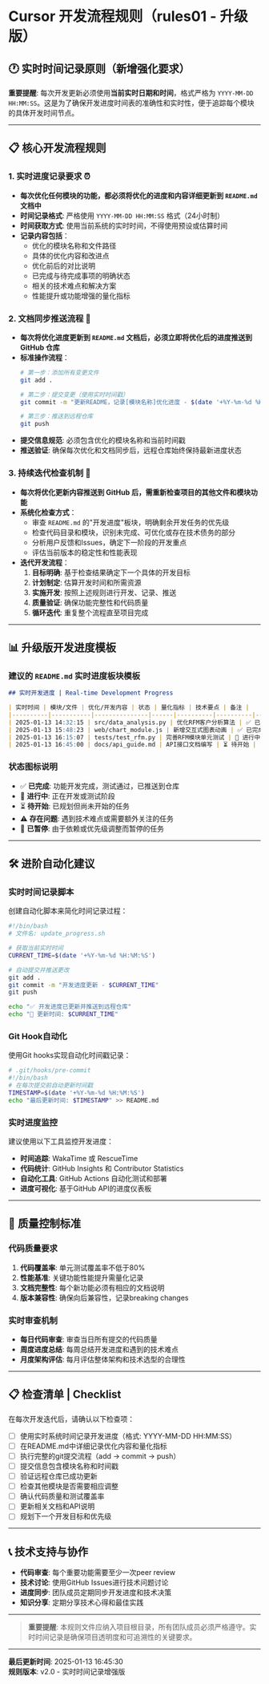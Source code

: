 # Cursor 开发流程规则（rules01 - 升级版）

## 🕐 实时时间记录原则（新增强化要求）

**重要提醒**: 每次开发更新必须使用**当前实时日期和时间**，格式严格为 `YYYY-MM-DD HH:MM:SS`。这是为了确保开发进度时间表的准确性和实时性，便于追踪每个模块的具体开发时间节点。

---

## 📋 核心开发流程规则

### 1. **实时进度记录要求** ⏰
   - **每次优化任何模块的功能，都必须将优化的进度和内容详细更新到 `README.md` 文档中**
   - **时间记录格式**: 严格使用 `YYYY-MM-DD HH:MM:SS` 格式（24小时制）
   - **时间获取方式**: 使用当前系统的实时时间，不得使用预设或估算时间
   - **记录内容包括**：
     - 优化的模块名称和文件路径
     - 具体的优化内容和改进点
     - 优化前后的对比说明
     - 已完成与待完成事项的明确状态
     - 相关的技术难点和解决方案
     - 性能提升或功能增强的量化指标

### 2. **文档同步推送流程** 🚀
   - **每次将优化进度更新到 `README.md` 文档后，必须立即将优化后的进度推送到 GitHub 仓库**
   - **标准操作流程**：
     ```bash
     # 第一步：添加所有变更文件
     git add .
     
     # 第二步：提交变更（使用实时时间戳）
     git commit -m "更新README，记录[模块名称]优化进度 - $(date '+%Y-%m-%d %H:%M:%S')"
     
     # 第三步：推送到远程仓库
     git push
     ```
   - **提交信息规范**: 必须包含优化的模块名称和当前时间戳
   - **推送验证**: 确保每次优化和文档同步后，远程仓库始终保持最新进度状态

### 3. **持续迭代检查机制** 🔄
   - **每次将优化更新内容推送到 GitHub 后，需重新检查项目的其他文件和模块功能**
   - **系统化检查方式**：
     - 审查 `README.md` 的"开发进度"板块，明确剩余开发任务的优先级
     - 检查代码目录和模块，识别未完成、可优化或存在技术债务的部分
     - 分析用户反馈和Issues，确定下一阶段的开发重点
     - 评估当前版本的稳定性和性能表现
   - **迭代开发流程**：
     1. **目标明确**: 基于检查结果确定下一个具体的开发目标
     2. **计划制定**: 估算开发时间和所需资源
     3. **实施开发**: 按照上述规则进行开发、记录、推送
     4. **质量验证**: 确保功能完整性和代码质量
     5. **循环迭代**: 重复整个流程直至项目完成

---

## 📊 升级版开发进度模板

### 建议的 `README.md` 实时进度板块模板

```markdown
## 实时开发进度 | Real-time Development Progress

| 实时时间 | 模块/文件 | 优化/开发内容 | 状态 | 量化指标 | 技术要点 | 备注 |
|----------|-----------|---------------|------|----------|----------|------|
| 2025-01-13 14:32:15 | src/data_analysis.py | 优化RFM客户分析算法 | ✅ 已完成 | 性能提升35% | 使用vectorization优化计算 | 支持10万+客户数据 |
| 2025-01-13 15:48:23 | web/chart_module.js | 新增交互式图表动画 | ✅ 已完成 | 加载速度提升50% | 使用Chart.js 4.0 API | 支持6种图表类型 |
| 2025-01-13 16:15:07 | tests/test_rfm.py | 完善RFM模块单元测试 | 🔄 进行中 | 覆盖率达到85% | pytest + mock | 预计17:00完成 |
| 2025-01-13 16:45:00 | docs/api_guide.md | API接口文档编写 | ⏳ 待开始 | - | RESTful API设计 | 优先级：高 |
```

### 状态图标说明
- ✅ **已完成**: 功能开发完成，测试通过，已推送到仓库
- 🔄 **进行中**: 正在开发或测试阶段
- ⏳ **待开始**: 已规划但尚未开始的任务
- ⚠️ **存在问题**: 遇到技术难点或需要额外关注的任务
- 🚫 **已暂停**: 由于依赖或优先级调整而暂停的任务

---

## 🛠 进阶自动化建议

### 实时时间记录脚本
创建自动化脚本来简化时间记录过程：

```bash
#!/bin/bash
# 文件名: update_progress.sh

# 获取当前实时时间
CURRENT_TIME=$(date '+%Y-%m-%d %H:%M:%S')

# 自动提交并推送更改
git add .
git commit -m "开发进度更新 - $CURRENT_TIME"
git push

echo "✅ 开发进度已更新并推送到远程仓库"
echo "📅 更新时间: $CURRENT_TIME"
```

### Git Hook自动化
使用Git hooks实现自动化时间戳记录：

```bash
# .git/hooks/pre-commit
#!/bin/bash
# 在每次提交前自动更新时间戳
TIMESTAMP=$(date '+%Y-%m-%d %H:%M:%S')
echo "最后更新时间: $TIMESTAMP" >> README.md
```

### 实时进度监控
建议使用以下工具监控开发进度：
- **时间追踪**: WakaTime 或 RescueTime
- **代码统计**: GitHub Insights 和 Contributor Statistics  
- **自动化工具**: GitHub Actions 自动化测试和部署
- **进度可视化**: 基于GitHub API的进度仪表板

---

## 🎯 质量控制标准

### 代码质量要求
1. **代码覆盖率**: 单元测试覆盖率不低于80%
2. **性能基准**: 关键功能性能提升需量化记录
3. **文档完整性**: 每个新功能必须有相应的文档说明
4. **版本兼容性**: 确保向后兼容性，记录breaking changes

### 实时审查机制
- **每日代码审查**: 审查当日所有提交的代码质量
- **周度进度总结**: 每周总结开发进度和遇到的技术难点  
- **月度架构评估**: 每月评估整体架构和技术选型的合理性

---

## 📋 检查清单 | Checklist

在每次开发迭代后，请确认以下检查项：

- [ ] 使用实时系统时间记录开发进度（格式: YYYY-MM-DD HH:MM:SS）
- [ ] 在README.md中详细记录优化内容和量化指标
- [ ] 执行完整的git提交流程（add → commit → push）
- [ ] 提交信息包含模块名称和时间戳
- [ ] 验证远程仓库已成功更新
- [ ] 检查其他模块是否需要相应调整
- [ ] 确认代码质量和测试覆盖率
- [ ] 更新相关文档和API说明
- [ ] 规划下一个开发目标和优先级

---

## 📞 技术支持与协作

- **代码审查**: 每个重要功能需要至少一次peer review
- **技术讨论**: 使用GitHub Issues进行技术问题讨论
- **进度同步**: 团队成员定期同步开发进度和技术决策
- **知识分享**: 定期分享技术心得和最佳实践

---

> **重要提醒**: 本规则文件应纳入项目根目录，所有团队成员必须严格遵守。实时时间记录是确保项目透明度和可追溯性的关键要求。

---

**最后更新时间**: 2025-01-13 16:45:30  
**规则版本**: v2.0 - 实时时间记录增强版 